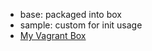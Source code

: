- base: packaged into box
- sample: custom for init usage
- [My Vagrant Box](https://app.vagrantup.com/26huitailang/boxes/debian9-stretch/versions/1.0.0)

